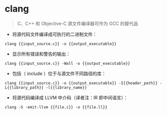 # clang

> C、C++ 和 Objective-C 源文件编译器可作为 GCC 的替代品

- 将源代码文件编译成可执行的二进制文件：

`clang {{input_source.c}} -o {{output_executable}}`

- 显示所有错误和警告的输出：

`clang {{input_source.c}} -Wall -o {{output_executable}}`

- 包括（ include ）位于与源文件不同路径的库：

`clang {{input_source.c}} -o {{output_executable}} -I{{header_path}} -L{{library_path}} -l{{library_name}}`

- 将源代码编译成 LLVM 中介码（译者注：IR 即中间语言）：

`clang -S -emit-llvm {{file.c}} -o {{file.ll}}`

[#]: contributors: ([琳小梁]，[Datura stramonium L.])